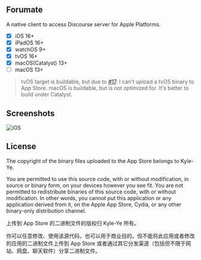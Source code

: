 ## Forumate

A native client to access Discourse server for Apple Platforms.

- [x] iOS 16+
- [x] iPadOS 16+
- [x] watchOS 9+
- [x] tvOS 16+
- [x] macOS(Catalyst) 13+
- [ ] macOS 13+

> tvOS target is buildable, but due to [#17](https://github.com/Kyle-Ye/Forumate/issues/17). I can't upload a tvOS binary to App Store.
> macOS is buildable, but is not optimized for. It's better to build under Catalyst.

## Screenshots

![iOS](Resources/iOS.png)

## License

The copyright of the binary files uploaded to the App Store belongs to Kyle-Ye.

You are permitted to use this source code, with or without modification, in source or binary form, on your devices however you see fit. You are not permitted to redistribute binaries of this source code, with or without modification. In other words, you cannot put this application or any application derived from it, on the Apple App Store, Cydia, or any other binary-only distribution channel.

上传到 App Store 的二进制文件的版权归 Kyle-Ye 所有。

你可以任意修改、使用该源代码，也可以用于商业目的。但不能将此应用或者修改的应用的二进制文件上传到 App Store 或者通过其它分发渠道（包括但不限于网站、网盘、聊天软件）分享二进制文件。